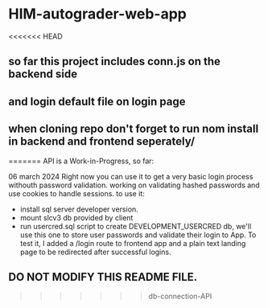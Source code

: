 # HIM-autograder-web-app



<<<<<<< HEAD
## so far this project includes conn.js on the backend side
## and login default file on login page
## when cloning repo don't forget to run nom install in backend and frontend seperately/
=======
API is a Work-in-Progress, so far:

06 march 2024
Right now you can use it to get a very basic login process withouth password validation.
working on validating hashed passwords and use cookies to handle sessions.
to use it:
- install sql server developer version.
- mount slcv3 db provided by client
- run usercred.sql script to create DEVELOPMENT_USERCRED db, we'll use this one to store
user passwords and validate their login to App.
To test it, I added a /login route to frontend app and a plain text landing page to be redirected
after successful logins.

## DO NOT MODIFY THIS README FILE.
>>>>>>> db-connection-API
